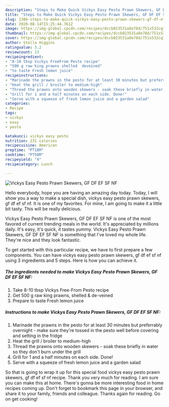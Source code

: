```yaml
---
description: "Steps to Make Quick Vickys Easy Pesto Prawn Skewers, GF DF EF SF NF"
title: "Steps to Make Quick Vickys Easy Pesto Prawn Skewers, GF DF EF SF NF"
slug: 1386-steps-to-make-quick-vickys-easy-pesto-prawn-skewers-gf-df-ef-sf-nf
date: 2020-08-14T15:25:44.761Z
image: https://img-global.cpcdn.com/recipes/dccb023531a8e78d/751x532cq70/vickys-easy-pesto-prawn-skewers-gf-df-ef-sf-nf-recipe-main-photo.jpg
thumbnail: https://img-global.cpcdn.com/recipes/dccb023531a8e78d/751x532cq70/vickys-easy-pesto-prawn-skewers-gf-df-ef-sf-nf-recipe-main-photo.jpg
cover: https://img-global.cpcdn.com/recipes/dccb023531a8e78d/751x532cq70/vickys-easy-pesto-prawn-skewers-gf-df-ef-sf-nf-recipe-main-photo.jpg
author: Stella Higgins
ratingvalue: 3.2
reviewcount: 13
recipeingredient:
- "8-10 tbsp Vickys FreeFrom Pesto recipe"
- "500 g raw king prawns shelled  deveined"
- "to taste Fresh lemon juice"
recipeinstructions:
- "Marinade the prawns in the pesto for at least 30 minutes but preferrably overnight - make sure they&#39;re tossed in the pesto well before covering and setting in the fridge"
- "Heat the grill / broiler to medium-high"
- "Thread the prawns onto wooden skewers - soak these briefly in water so they don&#39;t burn under the grill"
- "Grill for 1 and a half minutes on each side. Done!"
- "Serve with a squeeze of fresh lemon juice and a garden salad"
categories:
- Recipe
tags:
- vickys
- easy
- pesto

katakunci: vickys easy pesto 
nutrition: 231 calories
recipecuisine: American
preptime: "PT18M"
cooktime: "PT50M"
recipeyield: "4"
recipecategory: Lunch

---
```



![Vickys Easy Pesto Prawn Skewers, GF DF EF SF NF](https://img-global.cpcdn.com/recipes/dccb023531a8e78d/751x532cq70/vickys-easy-pesto-prawn-skewers-gf-df-ef-sf-nf-recipe-main-photo.jpg)

Hello everybody, hope you are having an amazing day today. Today, I will show you a way to make a special dish, vickys easy pesto prawn skewers, gf df ef sf nf. It is one of my favorites. For mine, I am going to make it a little bit tasty. This will be really delicious.

Vickys Easy Pesto Prawn Skewers, GF DF EF SF NF is one of the most favored of current trending meals in the world. It's appreciated by millions daily. It's easy, it's quick, it tastes yummy. Vickys Easy Pesto Prawn Skewers, GF DF EF SF NF is something that I've loved my whole life. They're nice and they look fantastic.




To get started with this particular recipe, we have to first prepare a few components. You can have vickys easy pesto prawn skewers, gf df ef sf nf using 3 ingredients and 5 steps. Here is how you can achieve it.

<!--inarticleads1-->

##### The ingredients needed to make Vickys Easy Pesto Prawn Skewers, GF DF EF SF NF:

1. Take 8-10 tbsp Vickys Free-From Pesto recipe
1. Get 500 g raw king prawns, shelled &amp; de-veined
1. Prepare to taste Fresh lemon juice




<!--inarticleads2-->

##### Instructions to make Vickys Easy Pesto Prawn Skewers, GF DF EF SF NF:

1. Marinade the prawns in the pesto for at least 30 minutes but preferrably overnight - make sure they&#39;re tossed in the pesto well before covering and setting in the fridge
1. Heat the grill / broiler to medium-high
1. Thread the prawns onto wooden skewers - soak these briefly in water so they don&#39;t burn under the grill
1. Grill for 1 and a half minutes on each side. Done!
1. Serve with a squeeze of fresh lemon juice and a garden salad




So that is going to wrap it up for this special food vickys easy pesto prawn skewers, gf df ef sf nf recipe. Thank you very much for reading. I am sure you can make this at home. There's gonna be more interesting food in home recipes coming up. Don't forget to bookmark this page in your browser, and share it to your family, friends and colleague. Thanks again for reading. Go on get cooking!
